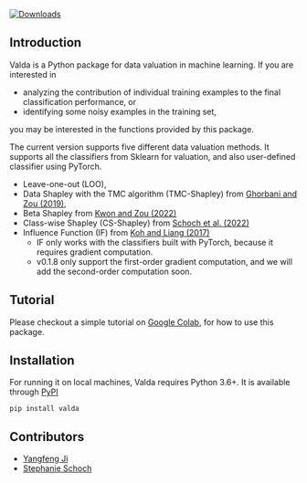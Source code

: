 

[![Downloads](https://static.pepy.tech/personalized-badge/valda?period=total&units=international_system&left_color=brightgreen&right_color=orange&left_text=Downloads)](https://pepy.tech/project/valda)

## Introduction

Valda is a Python package for data valuation in machine learning. If you are interested in 

- analyzing the contribution of individual training examples to the final classification performance, or 
- identifying some noisy examples in the training set, 

you may be interested in the functions provided by this package.


The current version supports five different data valuation methods. It supports all the classifiers from Sklearn for valuation, and also user-defined classifier using PyTorch.

- Leave-one-out (LOO), 
- Data Shapley with the TMC algorithm (TMC-Shapley) from [Ghorbani and Zou (2019)](https://proceedings.mlr.press/v97/ghorbani19c.html), 
- Beta Shapley from [Kwon and Zou (2022)](https://arxiv.org/abs/2110.14049)
- Class-wise Shapley (CS-Shapley) from [Schoch et al. (2022)](https://arxiv.org/abs/2211.06800)
- Influence Function (IF) from [Koh and Liang (2017)](https://arxiv.org/abs/1703.04730)
  - IF only works with the classifiers built with PyTorch, because it requires gradient computation.
  - v0.1.8 only support the first-order gradient computation, and we will add the second-order computation soon.


## Tutorial

Please checkout a simple tutorial on [Google Colab](https://colab.research.google.com/drive/1agsMNqZan-3RnJLQtBGATRHHWYMe7C9H?usp=sharing), for how to use this package. 


## Installation

For running it on local machines, Valda requires Python 3.6+. It is available through [PyPI](https://pypi.org/project/valda/)

```
pip install valda
```

## Contributors

- [Yangfeng Ji](https://yangfengji.net/)
- [Stephanie Schoch](https://stephanieschoch.com/)


